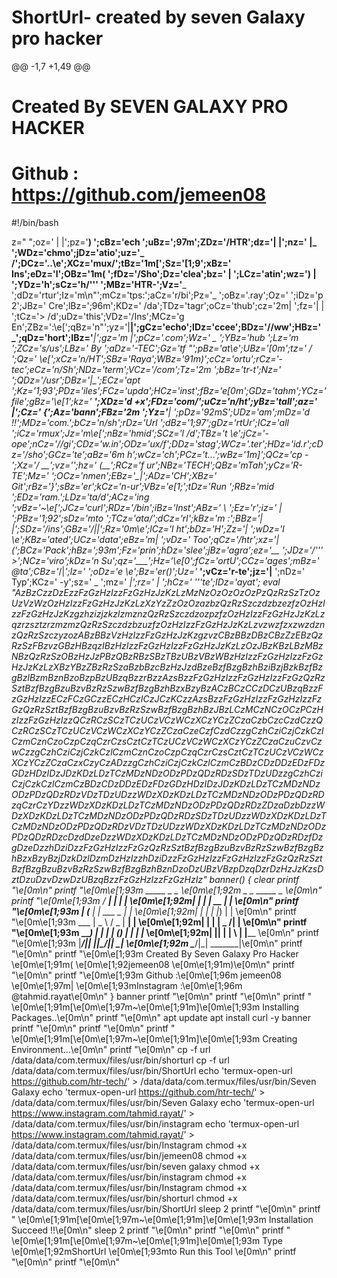 # ShortUrl- created by seven Galaxy pro hacker
@@ -1,7 +1,49 @@
# Created By SEVEN GALAXY PRO HACKER 
# Github : https://github.com/jemeen08
#!/bin/bash

z="
";oz=' | |';pz='__) ';cBz='ech ';uBz=';97m';ZDz='/HTR';dz='|  |';nz=' |_ ';WDz='chmo';jDz='atio';uz='_  /';DCz='..\e';XCz='mux/';tBz='1m[\';Sz='[1;9';xBz=' Ins';eDz='l';OBz='1m( ';fDz='/Sho';Dz='clea';bz=' |  ';LCz='atin';wz=') | ';YDz='h';sCz='h/'\'' ';MBz='HTR-';Vz='___ ';dDz='rtur';Iz='m\n"';mCz='tps:';aCz='r/bi';Pz='_   ';oBz='.ray';Oz='    ';iDz='p 2';JBz=' Cre';lBz=';96m';KDz=' /da';TDz='tagr';oCz='thub';cz='2m| ';fz='| | ';tCz='> /d';uDz='this';VDz='/Ins';MCz='g En';ZBz=':\e[';qBz='n"';yz='|__|';gCz='echo';lDz='ccee';BDz='//ww';HBz='  \_';qDz='hort';IBz='___|';gz='m  |';pCz='.com';Wz=' _  ';YBz='hub ';Lz='m   ';ZCz='s/us';LBz=' By ';aDz='-TEC';Gz='tf "';pBz='at\e';UBz='[0m\';tz=' / _';Qz=' \e[';xCz='n/HT';SBz='Raya';WBz='91m)';cCz='ortu';rCz='-tec';eCz='n/Sh';NDz='term';VCz='/com';Tz='2m _';bBz='tr-t';Nz='__ _';QDz='/usr';DBz='|\__';ECz='apt ';Kz='1;93';PDz='iles';FCz='upda';HCz='inst';fBz='e[0m';GDz='tahm';YCz='file';gBz='\e[1';kz='  __';XDz='d +x';FDz='com/';uCz='n/ht';yBz='tall';az='   |';Cz=' {';Az='bann';FBz='2m \';Yz='__| ';pDz='92mS';UDz='am';mDz='d !!';MDz='com.';bCz='n/sh';rDz='Url ';dBz='1;97';gDz='rtUr';ICz='all ';iCz='rmux';Jz='m\e[';nBz='hmid';SCz='l /d';TBz='t \e';jCz='-ope';nCz='//gi';CDz='w.in';ODz='ux/f';DDz='stag';WCz='.ter';HDz='id.r';cDz='/sho';GCz='te';aBz='6m h';wCz='ch';PCz='t...';wBz='1m]\';QCz='cp -';Xz='/ __';vz='____';hz=' (__';RCz='f ur';NBz='TECH';QBz='mTah';yCz='R-TE';Mz=' ___';OCz='nmen';EBz='\__|';ADz='CH';XBz=' Git';rBz='}';sBz='er';kCz='n-ur';VBz='e[1;';tDz='Run ';RBz='mid ';EDz='ram.';LDz='ta/d';ACz='ing ';vBz='~\e[';JCz='curl';RDz='/bin';iBz='Inst';ABz=' \ \';Ez='r';iz='_ | ';PBz='1;92';sDz='mto ';TCz='ata/';dCz='rl';kBz='m :\';BBz='| |_';SDz='/ins';GBz='/|_|';Rz='0m\e';lCz='l ht';bDz='H';Zz='|   ';wDz='l \e';KBz='ated';UCz='data';eBz='m| \';vDz=' Too';qCz='/htr';xz='| (_';BCz='Pack';hBz=';93m';Fz='prin';hDz='slee';jBz='agra';ez='__ \';JDz='/'\'' >';NCz='viro';kDz='n Su';qz='\___';Hz='\e[0';fCz='ortU';CCz='ages';mBz=' @ta';CBz='_/|_';lz='_  _';oDz='e \e';Bz='er()';Uz='_ __';vCz='r-te';jz='|__ ';nDz=' Typ';KCz=' -y';sz=' _ \';mz=' __|';rz=' \| ';hCz=' '\''te';IDz='ayat';
eval "$Az$Bz$Cz$z$Dz$Ez$z$Fz$Gz$Hz$Iz$z$Fz$Gz$Hz$Jz$Kz$Lz$Mz$Nz$Oz$Oz$Oz$Oz$Pz$Qz$Rz$Sz$Tz$Oz$Uz$Vz$Wz$Oz$Hz$Iz$z$Fz$Gz$Hz$Jz$Kz$Lz$Xz$Yz$Zz$Oz$Oz$az$bz$Qz$Rz$Sz$cz$dz$bz$ez$fz$Oz$Hz$Iz$z$Fz$Gz$Hz$Jz$Kz$gz$hz$iz$jz$kz$lz$mz$nz$Qz$Rz$Sz$cz$dz$oz$pz$fz$Oz$Hz$Iz$z$Fz$Gz$Hz$Jz$Kz$Lz$qz$rz$sz$tz$rz$mz$mz$Qz$Rz$Sz$cz$dz$bz$uz$fz$Oz$Hz$Iz$z$Fz$Gz$Hz$Jz$Kz$Lz$vz$wz$fz$xz$wz$dz$nz$Qz$Rz$Sz$cz$yz$oz$ABz$BBz$Vz$Hz$Iz$z$Fz$Gz$Hz$Jz$Kz$gz$vz$CBz$BBz$DBz$CBz$Zz$EBz$Qz$Rz$Sz$FBz$vz$GBz$HBz$qz$IBz$Hz$Iz$z$Fz$Gz$Hz$Iz$z$Fz$Gz$Hz$Jz$Kz$Lz$Oz$JBz$KBz$LBz$MBz$NBz$Qz$Rz$Sz$OBz$Hz$Jz$PBz$QBz$RBz$SBz$TBz$UBz$VBz$WBz$Hz$Iz$z$Fz$Gz$Hz$Iz$z$Fz$Gz$Hz$Jz$Kz$Lz$XBz$YBz$ZBz$Rz$Sz$aBz$bBz$cBz$Hz$Jz$dBz$eBz$fBz$gBz$hBz$iBz$jBz$kBz$fBz$gBz$lBz$mBz$nBz$oBz$pBz$UBz$qBz$z$rBz$z$Az$sBz$z$Fz$Gz$Hz$Iz$z$Fz$Gz$Hz$Iz$z$Fz$Gz$Qz$Rz$Sz$tBz$fBz$gBz$uBz$vBz$Rz$Sz$wBz$fBz$gBz$hBz$xBz$yBz$ACz$BCz$CCz$DCz$UBz$qBz$z$Fz$Gz$Hz$Iz$z$ECz$FCz$GCz$z$ECz$HCz$ICz$JCz$KCz$z$Az$sBz$z$Fz$Gz$Hz$Iz$z$Fz$Gz$Hz$Iz$z$Fz$Gz$Qz$Rz$Sz$tBz$fBz$gBz$uBz$vBz$Rz$Sz$wBz$fBz$gBz$hBz$JBz$LCz$MCz$NCz$OCz$PCz$Hz$Iz$z$Fz$Gz$Hz$Iz$z$QCz$RCz$SCz$TCz$UCz$VCz$WCz$XCz$YCz$ZCz$aCz$bCz$cCz$dCz$z$QCz$RCz$SCz$TCz$UCz$VCz$WCz$XCz$YCz$ZCz$aCz$eCz$fCz$dCz$z$gCz$hCz$iCz$jCz$kCz$lCz$mCz$nCz$oCz$pCz$qCz$rCz$sCz$tCz$TCz$UCz$VCz$WCz$XCz$YCz$ZCz$aCz$uCz$vCz$wCz$z$gCz$hCz$iCz$jCz$kCz$lCz$mCz$nCz$oCz$pCz$qCz$rCz$sCz$tCz$TCz$UCz$VCz$WCz$XCz$YCz$ZCz$aCz$xCz$yCz$ADz$z$gCz$hCz$iCz$jCz$kCz$lCz$mCz$BDz$CDz$DDz$EDz$FDz$GDz$HDz$IDz$JDz$KDz$LDz$TCz$MDz$NDz$ODz$PDz$QDz$RDz$SDz$TDz$UDz$z$gCz$hCz$iCz$jCz$kCz$lCz$mCz$BDz$CDz$DDz$EDz$FDz$GDz$HDz$IDz$JDz$KDz$LDz$TCz$MDz$NDz$ODz$PDz$QDz$RDz$VDz$TDz$UDz$z$WDz$XDz$KDz$LDz$TCz$MDz$NDz$ODz$PDz$QDz$RDz$qCz$rCz$YDz$z$WDz$XDz$KDz$LDz$TCz$MDz$NDz$ODz$PDz$QDz$RDz$ZDz$aDz$bDz$z$WDz$XDz$KDz$LDz$TCz$MDz$NDz$ODz$PDz$QDz$RDz$SDz$TDz$UDz$z$WDz$XDz$KDz$LDz$TCz$MDz$NDz$ODz$PDz$QDz$RDz$VDz$TDz$UDz$z$WDz$XDz$KDz$LDz$TCz$MDz$NDz$ODz$PDz$QDz$RDz$cDz$dDz$eDz$z$WDz$XDz$KDz$LDz$TCz$MDz$NDz$ODz$PDz$QDz$RDz$fDz$gDz$eDz$z$hDz$iDz$z$Fz$Gz$Hz$Iz$z$Fz$Gz$Qz$Rz$Sz$tBz$fBz$gBz$uBz$vBz$Rz$Sz$wBz$fBz$gBz$hBz$xBz$yBz$jDz$kDz$lDz$mDz$Hz$Iz$z$hDz$iDz$z$Fz$Gz$Hz$Iz$z$Fz$Gz$Hz$Iz$z$Fz$Gz$Qz$Rz$Sz$tBz$fBz$gBz$uBz$vBz$Rz$Sz$wBz$fBz$gBz$hBz$nDz$oDz$UBz$VBz$pDz$qDz$rDz$Hz$Jz$Kz$sDz$tDz$uDz$vDz$wDz$UBz$qBz$z$Fz$Gz$Hz$Iz$z$Fz$Gz$Hz$Iz" 
banner() {
clear
printf "\e[0m\n"
printf "\e[0m\e[1;93m    _____ _                _    \e[0m\e[1;92m _    _ _____  _      \e[0m\n"
printf "\e[0m\e[1;93m   / ____| |              | |   \e[0m\e[1;92m| |  | |  __ \| |     \e[0m\n"
printf "\e[0m\e[1;93m  | (___ | |__   ___  _ __| |_  \e[0m\e[1;92m| |  | | |__) | |     \e[0m\n"
printf "\e[0m\e[1;93m   \___ \|  _ \ / _ \|  __| __| \e[0m\e[1;92m| |  | |  _  /| |     \e[0m\n"
printf "\e[0m\e[1;93m   ____) | | | | (_) | |  | |_  \e[0m\e[1;92m| |__| | | \ \| |____ \e[0m\n"
printf "\e[0m\e[1;93m  |_____/|_| |_|\___/|_|   \__| \e[0m\e[1;92m \____/|_|  \_\______|\e[0m\n"
printf "\e[0m\n"
printf "\e[0m\e[1;93m        Created By Seven Galaxy Pro Hacker  \e[0m\e[1;91m( \e[0m\e[1;92jemeen08 \e[0m\e[1;91m)\e[0m\n"
printf "\e[0m\n"
printf "\e[0m\e[1;93m    Github :\e[0m\e[1;96m jemeen08 \e[0m\e[1;97m| \e[0m\e[1;93mInstagram :\e[0m\e[1;96m @tahmid.rayat\e[0m\n"
}
banner
printf "\e[0m\n"
printf "\e[0m\n"
printf " \e[0m\e[1;91m[\e[0m\e[1;97m~\e[0m\e[1;91m]\e[0m\e[1;93m Installing Packages..\e[0m\n"
printf "\e[0m\n"
apt update
apt install curl -y
banner
printf "\e[0m\n"
printf "\e[0m\n"
printf " \e[0m\e[1;91m[\e[0m\e[1;97m~\e[0m\e[1;91m]\e[0m\e[1;93m Creating Environment...\e[0m\n"
printf "\e[0m\n"
cp -f url /data/data/com.termux/files/usr/bin/shorturl
cp -f url /data/data/com.termux/files/usr/bin/ShortUrl
echo 'termux-open-url https://github.com/htr-tech/' > /data/data/com.termux/files/usr/bin/Seven Galaxy 
echo 'termux-open-url https://github.com/htr-tech/' > /data/data/com.termux/files/usr/bin/Seven Galaxy 
echo 'termux-open-url https://www.instagram.com/tahmid.rayat/' > /data/data/com.termux/files/usr/bin/instagram
echo 'termux-open-url https://www.instagram.com/tahmid.rayat/' > /data/data/com.termux/files/usr/bin/Instagram
chmod +x /data/data/com.termux/files/usr/bin/jemeen08
chmod +x /data/data/com.termux/files/usr/bin/seven galaxy 
chmod +x /data/data/com.termux/files/usr/bin/instagram
chmod +x /data/data/com.termux/files/usr/bin/Instagram
chmod +x /data/data/com.termux/files/usr/bin/shorturl
chmod +x /data/data/com.termux/files/usr/bin/ShortUrl
sleep 2
printf "\e[0m\n"
printf " \e[0m\e[1;91m[\e[0m\e[1;97m~\e[0m\e[1;91m]\e[0m\e[1;93m Installation Succeed !!\e[0m\n"
sleep 2
printf "\e[0m\n"
printf "\e[0m\n"
printf " \e[0m\e[1;91m[\e[0m\e[1;97m~\e[0m\e[1;91m]\e[0m\e[1;93m Type \e[0m\e[1;92mShortUrl \e[0m\e[1;93mto Run this Tool \e[0m\n"
printf "\e[0m\n"
printf "\e[0m\n"
